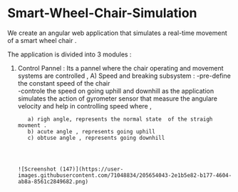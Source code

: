 # Smart-Wheel-Chair-Simulation 

We create an angular web application that simulates a real-time  movement of a smart wheel chair . 

The application is divided into 3 modules :  
1) Control Pannel :
   Its a pannel where the chair operating and movement systems are controlled , 
   A) Speed and breaking subsystem : 
       -pre-define the constant speed of the chair  
       -controle the speed on going uphill and downhill as the application simulates the action of gyrometer                sensor that measure the angulare velocity and help in controlling speed where ,  
          
          a) righ angle, represents the normal state  of the straigh movment . 
          b) acute angle , represents going uphill 
          c) obtuse angle , represents going downhill  
          


          
       ![Screenshot (147)](https://user-images.githubusercontent.com/71048834/205654043-2e1b5e82-b177-4604-ab8a-8561c2849682.png)

